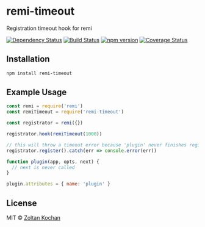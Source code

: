 # remi-timeout

Registration timeout hook for remi

[![Dependency Status](https://david-dm.org/remijs/remi-timeout/status.svg?style=flat)](https://david-dm.org/remijs/remi-timeout)
[![Build Status](https://travis-ci.org/remijs/remi-timeout.svg?branch=master)](https://travis-ci.org/remijs/remi-timeout)
[![npm version](https://badge.fury.io/js/remi-timeout.svg)](http://badge.fury.io/js/remi-timeout)
[![Coverage Status](https://coveralls.io/repos/remijs/remi-timeout/badge.svg?branch=master&service=github)](https://coveralls.io/github/remijs/remi-timeout?branch=master)


## Installation

``` sh
npm install remi-timeout
```


## Example Usage

``` js
const remi = require('remi')
const remiTimeout = require('remi-timeout')

const registrator = remi({})

registrator.hook(remiTimeout(1000))

// this will throw a timeout error because 'plugin' never finishes registration
registrator.register().catch(err => console.error(err))

function plugin(app, opts, next) {
  // next is never called
}

plugin.attributes = { name: 'plugin' }
```


## License

MIT © [Zoltan Kochan](https://www.kochan.io)
